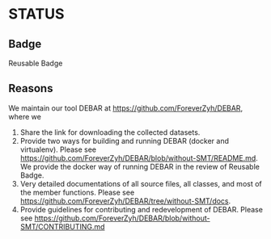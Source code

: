 # STATUS

## Badge

Reusable Badge

## Reasons

We maintain our tool DEBAR at https://github.com/ForeverZyh/DEBAR, where we 

1. Share the link for downloading the collected datasets.
2. Provide two ways for building and running DEBAR (docker and virtualenv). Please see https://github.com/ForeverZyh/DEBAR/blob/without-SMT/README.md. We provide the docker way of running DEBAR in the review of Reusable Badge.
3. Very detailed documentations of all source files, all classes, and most of the member functions. Please see https://github.com/ForeverZyh/DEBAR/tree/without-SMT/docs.
4. Provide guidelines for contributing and redevelopment of DEBAR. Please see https://github.com/ForeverZyh/DEBAR/blob/without-SMT/CONTRIBUTING.md

